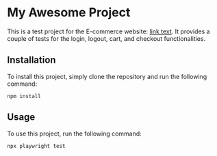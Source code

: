 # My Awesome Project

This is a test project for the E-commerce website: [link text](https://www.saucedemo.com/). It provides a couple of tests for the login, logout, cart, and checkout functionalities.

## Installation

To install this project, simply clone the repository and run the following command:

`npm install`


## Usage

To use this project, run the following command:

`npx playwright test`

